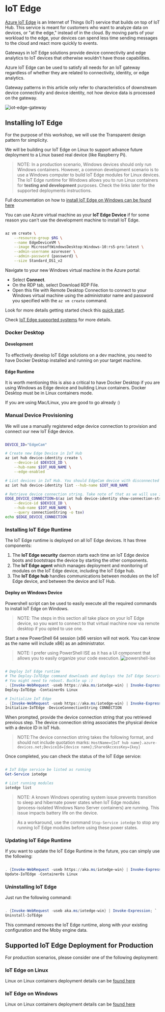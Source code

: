 # IoT Edge

[Azure IoT Edge](https://docs.microsoft.com/en-us/azure/iot-edge/) is an Internet of Things (IoT) service that builds on top of IoT Hub. This service is meant for customers who want to analyze data on devices, or "at the edge," instead of in the cloud. By moving parts of your workload to the edge, your devices can spend less time sending messages to the cloud and react more quickly to events.

Gateways in IoT Edge solutions provide device connectivity and edge analytics to IoT devices that otherwise wouldn't have those capabilities.

Azure IoT Edge can be used to satisfy all needs for an IoT gateway regardless of whether they are related to connectivity, identity, or edge analytics.

Gateway patterns in this article only refer to characteristics of downstream device connectivity and device identity, not how device data is processed on the gateway.

![iot-edge-gateway](assets/edge-as-gateway.png)

## Installing IoT Edge

For the purpose of this workshop, we will use the Transparent design pattern for simplicity.

We will be building our IoT Edge on Linux to support advance future deployment to a Linux based real device (like Raspberry Pi).

>NOTE: In a production scenario, Windows devices should only run Windows containers. However, a common development scenario is to use a Windows computer to build IoT Edge modules for Linux devices. The IoT Edge runtime for Windows allows you to run Linux containers for **testing and development** purposes. Check the links later for the supported deployments instructions.

Full documentation on how to [install IoT Edge on Windows can be found here](https://docs.microsoft.com/en-us/azure/iot-edge/how-to-install-iot-edge-windows-with-linux)

You can use Azure virtual machine as your **IoT Edge Device** if for some reason you can't use the development machine to install IoT Edge.

```bash

az vm create \
    --resource-group $RG \
    --name EdgeDeviceVM \
    --image MicrosoftWindowsDesktop:Windows-10:rs5-pro:latest \
    --admin-username azureuser \
    --admin-password {password} \
    --size Standard_DS1_v2

```

Navigate to your new Windows virtual machine in the Azure portal:

- Select **Connect**.
- On the RDP tab, select Download RDP File.
- Open this file with Remote Desktop Connection to connect to your Windows virtual machine using the administrator name and password you specified with the ```az vm create``` command.

Look for more details getting started check this [quick start](https://docs.microsoft.com/en-us/azure/iot-edge/quickstart).

Check [IoT Edge supported systems](https://docs.microsoft.com/en-us/azure/iot-edge/support) for more details.

### Docker Desktop

#### Development

To effectively develop IoT Edge solutions on a dev machine, you need to have Docker Desktop installed and running on your target machine.

#### Edge Runtime

It is worth mentioning this is also a critical to have Docker Desktop if you are using Windows as Edge device and building Linux containers. Docker Desktop must be in Linux containers mode.

If you are using Mac/Linux, you are good to go already :)

### Manual Device Provisioning

We will use a manually registered edge device connection to provision and connect our new IoT Edge device.

```bash

DEVICE_ID="EdgeCam"

# Create new Edge Device in IoT Hub
az iot hub device-identity create \
    --device-id $DEVICE_ID \
    --hub-name $IOT_HUB_NAME \
    --edge-enabled

# List devices in IoT Hub. You should EdgeCam device with disconnected state
az iot hub device-identity list --hub-name $IOT_HUB_NAME

# Retrieve device connection string. Take note of that as we will use it during the runtime provisioning
EDGE_DEVICE_CONNECTION=$(az iot hub device-identity show-connection-string \
    --device-id $DEVICE_ID \
    --hub-name $IOT_HUB_NAME \
    --query connectionString -o tsv)
echo $EDGE_DEVICE_CONNECTION

```

### Installing IoT Edge Runtime

The IoT Edge runtime is deployed on all IoT Edge devices.
It has three components:

1. The **IoT Edge security** daemon starts each time an IoT Edge device boots and bootstraps the device by starting the other components.
2. The **IoT Edge agent** which manages deployment and monitoring of modules on the IoT Edge device, including the IoT Edge hub.
3. The **IoT Edge hub** handles communications between modules on the IoT Edge device, and between the device and IoT Hub.

#### Deploy on Windows Device

Powershell script can be used to easily execute all the required commands to install IoT Edge on Windows.

>NOTE: The steps in this section all take place on your IoT Edge device, so you want to connect to that virtual machine now via remote desktop if you opted to use one.

Start a new PowerShell 64 session (x86 version will not work. You can know as the name will include x86) as an administrator.

>NOTE: I prefer using PowerShell ISE as it has a UI component that allows you to easily organize your code execution.
![powershell-ise](assets/powershell.png)

```powershell

# Deploy IoT Edge runtime
# The Deploy-IoTEdge command downloads and deploys the IoT Edge Security Daemon and its dependencies.
# You might need to reboot. Buckle up :)
. {Invoke-WebRequest -useb https://aka.ms/iotedge-win} | Invoke-Expression; `
Deploy-IoTEdge -ContainerOs Linux

# Initialize IoT Edge
. {Invoke-WebRequest -useb https://aka.ms/iotedge-win} | Invoke-Expression; `
Initialize-IoTEdge -DeviceConnectionString CONNECTION

```

When prompted, provide the device connection string that you retrieved previous step. The device connection string associates the physical device with a device ID in IoT Hub.

>NOTE:The device connection string takes the following format, and should not include quotation marks: ```HostName={IoT hub name}.azure-devices.net;DeviceId={device name};SharedAccessKey={key}```

Once completed, you can check the status of the IoT Edge service:

```powershell

# IoT Edge service be listed as running
Get-Service iotedge

# List running modules
iotedge list

```

>NOTE: A known Windows operating system issue prevents transition to sleep and hibernate power states when IoT Edge modules (process-isolated Windows Nano Server containers) are running. This issue impacts battery life on the device.

> As a workaround, use the command ```Stop-Service iotedge``` to stop any running IoT Edge modules before using these power states.

### Updating IoT Edge Runtime

If you want to update the IoT Edge Runtime in the future, you can simply use the following:

```powershell

. {Invoke-WebRequest -useb https://aka.ms/iotedge-win} | Invoke-Expression; `
Update-IoTEdge -ContainerOs Linux

```

### Uninstalling IoT Edge

Just run the following command:

```powershell

. {Invoke-WebRequest -useb aka.ms/iotedge-win} | Invoke-Expression; `
Uninstall-IoTEdge

```

This command removes the IoT Edge runtime, along with your existing configuration and the Moby engine data.

## Supported IoT Edge Deployment for Production

For production scenarios, please consider one of the following deployment:

### IoT Edge on Linux

Linux on Linux containers deployment details can be [found here](https://docs.microsoft.com/en-us/azure/iot-edge/how-to-install-iot-edge-linux)

### IoT Edge on Windows

Linux on Linux containers deployment details can be [found here](https://docs.microsoft.com/en-us/azure/iot-edge/how-to-install-iot-edge-windows)